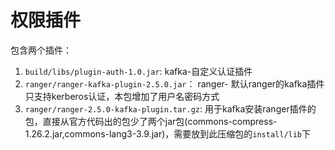 # 权限插件

包含两个插件：  
1. `build/libs/plugin-auth-1.0.jar`: kafka-自定义认证插件   
2. `ranger/ranger-kafka-plugin-2.5.0.jar`： ranger- 默认ranger的kafka插件只支持kerberos认证，本包增加了用户名密码方式  
3. `ranger/ranger-2.5.0-kafka-plugin.tar.gz`: 用于kafka安装ranger插件的包，直接从官方代码出的包少了两个jar包(commons-compress-1.26.2.jar,commons-lang3-3.9.jar)，需要放到此压缩包的`install/lib`下  